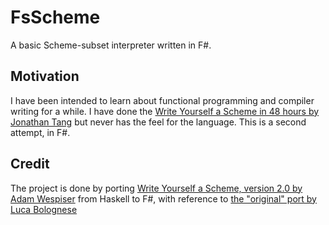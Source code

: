 # FsScheme

A basic Scheme-subset interpreter written in F#.

## Motivation

I have been intended to learn about functional programming and compiler writing for a while. I have done the [Write Yourself a Scheme in 48 hours by Jonathan Tang](https://upload.wikimedia.org/wikipedia/commons/a/aa/Write_Yourself_a_Scheme_in_48_Hours.pdf) but never has the feel for the language. This is a second attempt, in F#.

## Credit

The project is done by porting [Write Yourself a Scheme, version 2.0 by Adam Wespiser](https://www.wespiser.com/writings/wyas/00_overview.html) from Haskell to F#, with reference to [the "original" port by Luca Bolognese](https://lucabolognese.wordpress.com/2011/06/30/write-yourself-a-scheme-in-48-hours-in-f-part-i/)